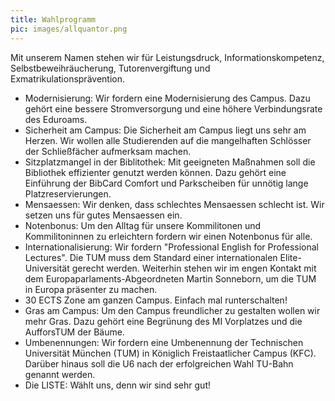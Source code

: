 ```yaml
---
title: Wahlprogramm 
pic: images/allquantor.png 
---
```



Mit unserem Namen stehen wir für Leistungsdruck, Informationskompetenz, Selbstbeweihräucherung, Tutorenvergiftung und Exmatrikulationsprävention.

* Modernisierung: Wir fordern eine Modernisierung des Campus. Dazu gehört eine bessere Stromversorgung und eine höhere Verbindungsrate des Eduroams. 
* Sicherheit am Campus: Die Sicherheit am Campus liegt uns sehr am Herzen. Wir wollen alle Studierenden auf die mangelhaften Schlösser der Schließfächer aufmerksam machen.
* Sitzplatzmangel in der Biblitothek: Mit geeigneten Maßnahmen soll die Bibliothek effizienter genutzt werden können. Dazu gehört eine Einführung der BibCard Comfort und Parkscheiben für unnötig lange Platzreservierungen.
* Mensaessen: Wir denken, dass schlechtes Mensaessen schlecht ist. Wir setzen uns für gutes Mensaessen ein.
* Notenbonus: Um den Alltag für unsere Kommilitonen und Kommilitoninnen zu erleichtern fordern wir einen Notenbonus für alle.
* Internationalisierung: Wir fordern "Professional English for Professional Lectures". Die TUM muss dem Standard einer internationalen Elite-Universität gerecht werden. Weiterhin stehen wir im engen Kontakt mit dem Europaparlaments-Abgeordneten Martin Sonneborn, um die TUM in Europa präsenter zu machen.
* 30 ECTS Zone am ganzen Campus. Einfach mal runterschalten!
* Gras am Campus: Um den Campus freundlicher zu gestalten wollen wir mehr Gras. Dazu gehört eine Begrünung des MI Vorplatzes und die AufforsTUM der Bäume.
* Umbenennungen: Wir fordern eine Umbenennung der Technischen Universität München (TUM) in Königlich Freistaatlicher Campus (KFC). Darüber hinaus soll die U6 nach der erfolgreichen Wahl TU-Bahn genannt werden.
* Die LISTE: Wählt uns, denn wir sind sehr gut!

